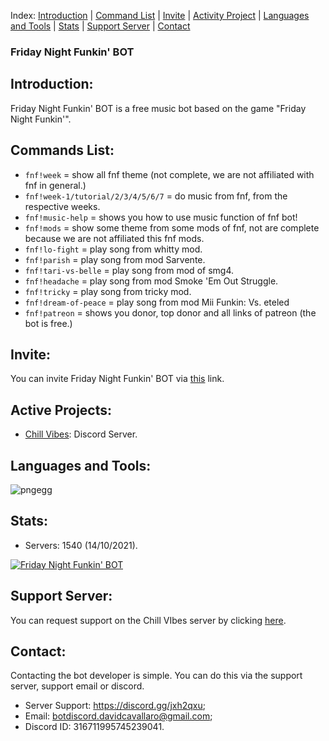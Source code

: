 Index: [Introduction](https://github.com/Chill-Vabes/Friday-Night-Funkin-BOT#introduction) | [Command List](https://github.com/Chill-Vabes/Friday-Night-Funkin-BOT#Command-List) | [Invite](https://github.com/Chill-Vabes/Friday-Night-Funkin-BOT#Invite) | [Activity Project](https://github.com/Chill-Vabes/Friday-Night-Funkin-BOT#active-projects) | [Languages and Tools](https://github.com/Chill-Vabes/Friday-Night-Funkin-BOT#languages-and-tools) |  [Stats](https://github.com/Chill-Vabes/Friday-Night-Funkin-BOT#stats) | [Support Server](https://github.com/Chill-Vabes/Friday-Night-Funkin-BOT#support-server) | [Contact](https://github.com/Chill-Vabes/Friday-Night-Funkin-BOT#contact)

### Friday Night Funkin' BOT

<h2 align="left">Introduction:</h2>

Friday Night Funkin' BOT is a free music bot based on the game "Friday Night Funkin'".

<h2 align="left">Commands List:</h2>

- `fnf!week` = show all fnf theme (not complete, we are not affiliated with fnf in general.) 
- `fnf!week-1/tutorial/2/3/4/5/6/7` = do music from fnf, from the respective weeks.
- `fnf!music-help` = shows you how to use music function of fnf bot!
- `fnf!mods` = show some theme from some mods of fnf,  not are complete because we are not affiliated this fnf mods. 
- `fnf!lo-fight` = play song from whitty mod. 
- `fnf!parish` = play song from mod Sarvente. 
- `fnf!tari-vs-belle` = play song from mod of smg4. 
- `fnf!headache` = play song from mod Smoke 'Em Out Struggle. 
- `fnf!tricky` = play song from tricky mod.
- `fnf!dream-of-peace` = play song from mod Mii Funkin: Vs. eteled
- `fnf!patreon` = shows you donor, top donor and all links of patreon (the bot is free.) 

<h2 align="left">Invite:</h2>

You can invite Friday Night Funkin' BOT via [this](https://discord.com/oauth2/authorize?client_id=840217202862325780&scope=bot%20applications.commands&permissions=517580640000) link.

<h2 align="left">Active Projects:</h2>

- [Chill Vibes](https://discord.gg/jxh2qxu): Discord Server.

<h2 align="left">Languages and Tools:</h2>

![pngegg](https://user-images.githubusercontent.com/68825684/122969365-d8233400-d38c-11eb-97b2-f291b5e76619.png)

<h2 align="left">Stats:</h2>

- Servers: 1540 (14/10/2021).

<a href="https://top.gg/bot/840217202862325780">
  <img src="https://top.gg/api/widget/840217202862325780.svg" alt="Friday Night Funkin' BOT" />
  </a>

<h2 align="left">Support Server:</h2>

You can request support on the Chill VIbes server by clicking [here](https://discord.gg/jxh2qxu).

<h2 align="left">Contact:</h2>

Contacting the bot developer is simple. You can do this via the support server, support email or discord.
- Server Support: https://discord.gg/jxh2qxu;
- Email: botdiscord.davidcavallaro@gmail.com;
- Discord ID: 316711995745239041.
